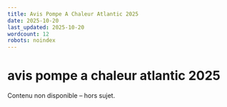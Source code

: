 ```yaml
---
title: Avis Pompe A Chaleur Atlantic 2025
date: 2025-10-20
last_updated: 2025-10-20
wordcount: 12
robots: noindex
---
```


# avis pompe a chaleur atlantic 2025

Contenu non disponible – hors sujet.